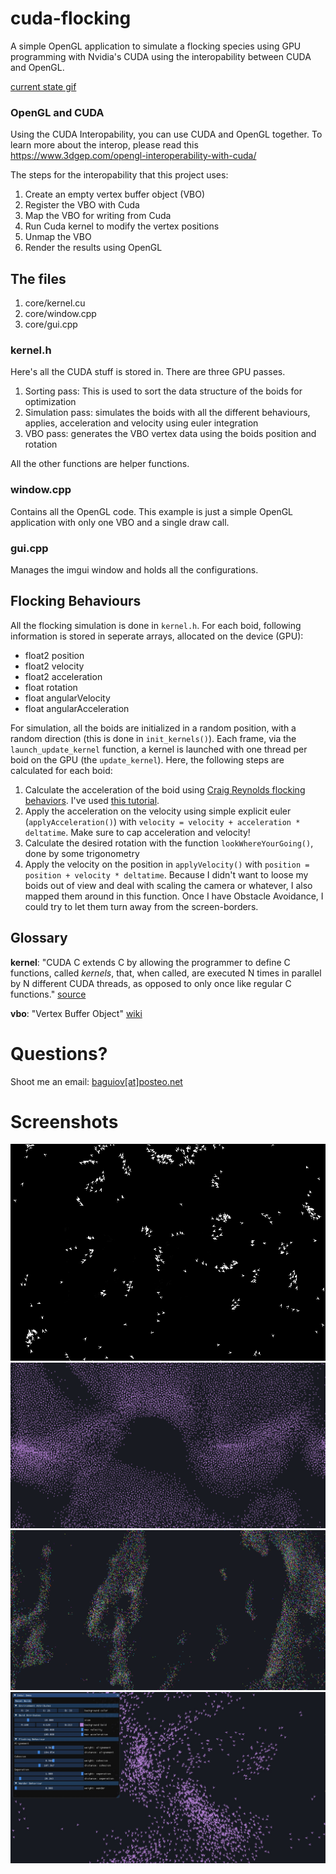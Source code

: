 # cuda-flocking
A simple OpenGL application to simulate a flocking species using GPU programming with Nvidia's CUDA using the interopability between CUDA and OpenGL.

[current state gif](https://twitter.com/HollowSpecter/status/989494293009231872)

### OpenGL and CUDA
Using the CUDA Interopability, you can use CUDA and OpenGL together. To learn more about the interop, please read this
https://www.3dgep.com/opengl-interoperability-with-cuda/

The steps for the interopability that this project uses:
1. Create an empty vertex buffer object (VBO)
2. Register the VBO with Cuda
3. Map the VBO for writing from Cuda
4. Run Cuda kernel to modify the vertex positions
5. Unmap the VBO
6. Render the results using OpenGL


## The files
1. core/kernel.cu
2. core/window.cpp
3. core/gui.cpp

### kernel.h
Here's all the CUDA stuff is stored in.
There are three GPU passes.
1. Sorting pass: This is used to sort the data structure of the boids for optimization
2. Simulation pass: simulates the boids with all the different behaviours, applies, acceleration and velocity using euler integration
3. VBO pass: generates the VBO vertex data using the boids position and rotation

All the other functions are helper functions.

### window.cpp
Contains all the OpenGL code.
This example is just a simple OpenGL application with only one VBO and a single draw call.

### gui.cpp
Manages the imgui window and holds all the configurations.

## Flocking Behaviours
All the flocking simulation is done in ``kernel.h``. For each boid, following information is stored in seperate arrays, allocated on the device (GPU):
* float2 position
* float2 velocity
* float2 acceleration
* float rotation
* float angularVelocity
* float angularAcceleration

For simulation, all the boids are initialized in a random position, with a random direction (this is done in ``init_kernels()``). Each frame, via the ``launch_update_kernel`` function, a kernel is launched with one thread per boid on the GPU (the ``update_kernel``).
Here, the following steps are calculated for each boid:

1. Calculate the acceleration of the boid using [Craig Reynolds flocking behaviors](https://www.red3d.com/cwr/boids/). I've used [this tutorial](https://gamedevelopment.tutsplus.com/tutorials/3-simple-rules-of-flocking-behaviors-alignment-cohesion-and-separation--gamedev-3444).
2. Apply the acceleration on the velocity using simple explicit euler (``applyAcceleration()``) with ``velocity = velocity + acceleration * deltatime``. Make sure to cap acceleration and velocity!
3. Calculate the desired rotation with the function ``lookWhereYourGoing()``, done by some trigonometry
4. Apply the velocity on the position in ``applyVelocity()`` with ``position = position + velocity * deltatime``. Because I didn't want to loose my boids out of view and deal with scaling the camera or whatever, I also mapped them around in this function. Once I have Obstacle Avoidance, I could try to let them turn away from the screen-borders.

## Glossary
**kernel**: "CUDA C extends C by allowing the programmer to define C functions, called *kernels*, that, when called, are executed N times in parallel by N different CUDA threads, as opposed to only once like regular C functions." [source](https://docs.nvidia.com/cuda/cuda-c-programming-guide/index.html)

**vbo**: "Vertex Buffer Object" [wiki](https://en.wikipedia.org/wiki/Vertex_buffer_object)

# Questions?
Shoot me an email: [baguiov[at]posteo.net](mailto:baguiov@posteo.net)

# Screenshots
![gif](https://raw.githubusercontent.com/hollowspecter/cuda-flocking/master/img/simple.gif)
![screenshot 1](https://raw.githubusercontent.com/hollowspecter/cuda-flocking/master/img/screenshot.png)
![screenshot 2](https://raw.githubusercontent.com/hollowspecter/cuda-flocking/master/img/lotsaboids.png)
![screenshot 3](https://raw.githubusercontent.com/hollowspecter/cuda-flocking/master/img/Imgui.jpg)

